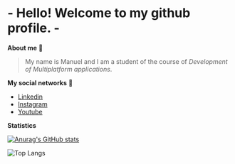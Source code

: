 # - Hello! Welcome to my github profile. - 

 **About me** :man:

> My name is Manuel and I am a student of the course of *Development of Multiplatform applications*.



**My social networks**  :iphone:

- [Linkedin]( https://www.linkedin.com/in/manuelcobos)
- [Instagram](https://www.instagram.com/maanuu__24)
- [Youtube](https://www.youtube.com/c/coboscode)

**Statistics**

[![Anurag's GitHub stats](https://github-readme-stats.vercel.app/api?username=coboscode24)](https://github.com/coboscode24/github-readme-stats)

![Top Langs](https://github-readme-stats.vercel.app/api/top-langs/?username=coboscode24&show_icons=true)
